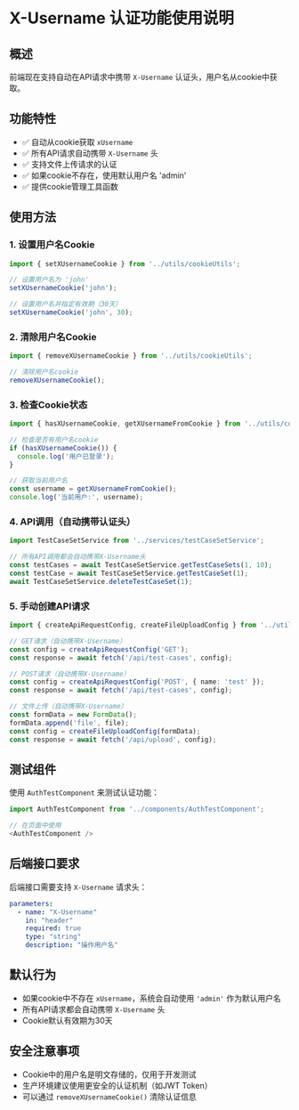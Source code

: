 # X-Username 认证功能使用说明

## 概述

前端现在支持自动在API请求中携带 `X-Username` 认证头，用户名从cookie中获取。

## 功能特性

- ✅ 自动从cookie获取 `xUsername`
- ✅ 所有API请求自动携带 `X-Username` 头
- ✅ 支持文件上传请求的认证
- ✅ 如果cookie不存在，使用默认用户名 'admin'
- ✅ 提供cookie管理工具函数

## 使用方法

### 1. 设置用户名Cookie

```typescript
import { setXUsernameCookie } from '../utils/cookieUtils';

// 设置用户名为 'john'
setXUsernameCookie('john');

// 设置用户名并指定有效期（30天）
setXUsernameCookie('john', 30);
```

### 2. 清除用户名Cookie

```typescript
import { removeXUsernameCookie } from '../utils/cookieUtils';

// 清除用户名cookie
removeXUsernameCookie();
```

### 3. 检查Cookie状态

```typescript
import { hasXUsernameCookie, getXUsernameFromCookie } from '../utils/cookieUtils';

// 检查是否有用户名cookie
if (hasXUsernameCookie()) {
  console.log('用户已登录');
}

// 获取当前用户名
const username = getXUsernameFromCookie();
console.log('当前用户:', username);
```

### 4. API调用（自动携带认证头）

```typescript
import TestCaseSetService from '../services/testCaseSetService';

// 所有API调用都会自动携带X-Username头
const testCases = await TestCaseSetService.getTestCaseSets(1, 10);
const testCase = await TestCaseSetService.getTestCaseSet(1);
await TestCaseSetService.deleteTestCaseSet(1);
```

### 5. 手动创建API请求

```typescript
import { createApiRequestConfig, createFileUploadConfig } from '../utils/apiUtils';

// GET请求（自动携带X-Username）
const config = createApiRequestConfig('GET');
const response = await fetch('/api/test-cases', config);

// POST请求（自动携带X-Username）
const config = createApiRequestConfig('POST', { name: 'test' });
const response = await fetch('/api/test-cases', config);

// 文件上传（自动携带X-Username）
const formData = new FormData();
formData.append('file', file);
const config = createFileUploadConfig(formData);
const response = await fetch('/api/upload', config);
```

## 测试组件

使用 `AuthTestComponent` 来测试认证功能：

```typescript
import AuthTestComponent from '../components/AuthTestComponent';

// 在页面中使用
<AuthTestComponent />
```

## 后端接口要求

后端接口需要支持 `X-Username` 请求头：

```yaml
parameters:
  - name: "X-Username"
    in: "header"
    required: true
    type: "string"
    description: "操作用户名"
```

## 默认行为

- 如果cookie中不存在 `xUsername`，系统会自动使用 `'admin'` 作为默认用户名
- 所有API请求都会自动携带 `X-Username` 头
- Cookie默认有效期为30天

## 安全注意事项

- Cookie中的用户名是明文存储的，仅用于开发测试
- 生产环境建议使用更安全的认证机制（如JWT Token）
- 可以通过 `removeXUsernameCookie()` 清除认证信息
